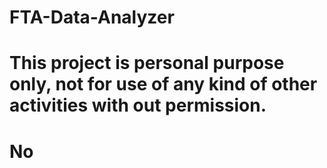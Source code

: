 # FTA-Data-Analyzer

# This project is personal purpose only, not for use of any kind of other activities with out permission.

# No
